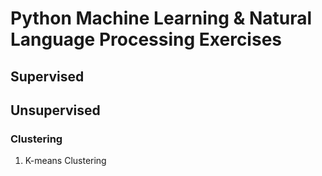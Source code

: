 # Python Machine Learning & Natural Language Processing Exercises

## Supervised

## Unsupervised

### Clustering

1. K-means Clustering
